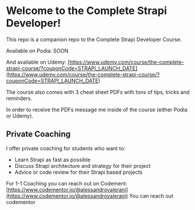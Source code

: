 # Welcome to the Complete Strapi Developer!

This repo is a companion repo to the Complete Strapi Developer Course.

Available on Podia: SOON

And available on Udemy:
[https://www.udemy.com/course/the-complete-strapi-course/?couponCode=STRAPI_LAUNCH_DATE]
(https://www.udemy.com/course/the-complete-strapi-course/?couponCode=STRAPI_LAUNCH_DATE)

The course also comes with 3 cheat sheet PDFs with tons of tips, tricks and reminders.

In order to receive the PDFs message me inside of the course (either Podia or Udemy).

## Private Coaching
I offer private coaching for students who want to:
- Learn Strapi as fast as possible
- Discuss Strapi architecture and strategy for their project
- Advice or code review for their Strapi based projects

For 1-1 Coaching you can reach out on Codement: 
[https://www.codementor.io/@alessandrovalerani](https://www.codementor.io/@alessandrovalerani)
You can reach out codementor 